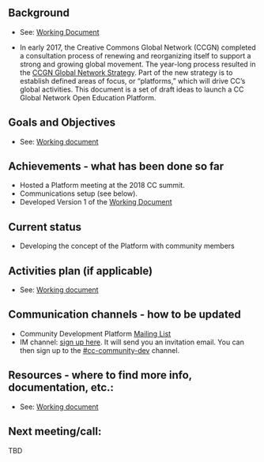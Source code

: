 ## Background
* See: [Working Document](https://docs.google.com/document/d/1RWIo1Q8qTgWfEEnEEA8INqI_xHDlAPcse7676oqRBi4/edit?usp=sharing)

* In early 2017, the Creative Commons Global Network (CCGN) completed a consultation process of renewing and reorganizing itself to support a strong and growing global movement. The year-long process resulted in the [CCGN Global Network Strategy](https://github.com/creativecommons/global-network-strategy/blob/master/docs/GlobalNetworkStrategy-Final.pdf).
Part of the new strategy is to establish defined areas of focus, or “platforms,” which will drive CC’s global activities. This document is a set of draft ideas to launch a CC Global Network Open Education Platform.

## Goals and Objectives 

* See: [Working document](https://docs.google.com/document/d/1RWIo1Q8qTgWfEEnEEA8INqI_xHDlAPcse7676oqRBi4/edit?usp=sharing)

## Achievements - what has been done so far

* Hosted a Platform meeting at the 2018 CC summit.
* Communications setup (see below). 
* Developed Version 1 of the [Working Document](https://docs.google.com/document/d/1RWIo1Q8qTgWfEEnEEA8INqI_xHDlAPcse7676oqRBi4/edit?usp=sharing)

## Current status

* Developing the concept of the Platform with community members

## Activities plan (if applicable)

* See: [Working document](https://docs.google.com/document/d/1RWIo1Q8qTgWfEEnEEA8INqI_xHDlAPcse7676oqRBi4/edit?usp=sharing)

## Communication channels - how to be updated

* Community Development Platform [Mailing List](https://creativecommons.email/mailman/listinfo/community-development )
* IM channel: [sign up here](https://slack-signup.creativecommons.org/). It will send you an invitation email. You can then sign up to the [#cc-community-dev](https://creativecommons.slack.com/messages/C57CA2KEK) channel.

## Resources - where to find more info, documentation, etc.:

* See: [Working document](https://docs.google.com/document/d/1RWIo1Q8qTgWfEEnEEA8INqI_xHDlAPcse7676oqRBi4/edit?usp=sharing)

## Next meeting/call:
 TBD
